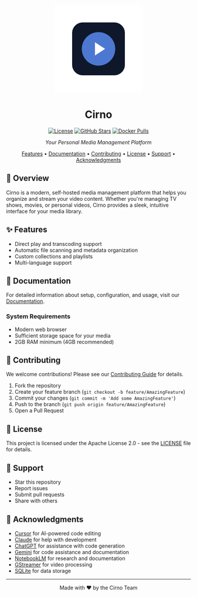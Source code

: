 <div align="center">

<img src="./assets/images/logo.svg" width="240" alt="Cirno Logo">

# Cirno

[![License](https://img.shields.io/badge/license-Apache%202.0-blue.svg)](LICENSE)
[![GitHub Stars](https://img.shields.io/github/stars/ShroXd/cirno?style=social)](https://github.com/ShroXd/cirno)
[![Docker Pulls](https://img.shields.io/docker/pulls/shroxd/cirno)](https://hub.docker.com/r/shroxd/cirno)

_Your Personal Media Management Platform_

[Features](#-features) • [Documentation](#-documentation) • [Contributing](#-contributing) • [License](#-license) • [Support](#-support) • [Acknowledgments](#-acknowledgments)

</div>

## 🎯 Overview

Cirno is a modern, self-hosted media management platform that helps you organize and stream your video content. Whether you're managing TV shows, movies, or personal videos, Cirno provides a sleek, intuitive interface for your media library.

## ✨ Features

- Direct play and transcoding support
- Automatic file scanning and metadata organization
- Custom collections and playlists
- Multi-language support

## 📖 Documentation

For detailed information about setup, configuration, and usage, visit our [Documentation](https://cirno.atriiy.dev/).

### System Requirements

- Modern web browser
- Sufficient storage space for your media
- 2GB RAM minimum (4GB recommended)

## 🤝 Contributing

We welcome contributions! Please see our [Contributing Guide](CONTRIBUTING.md) for details.

1. Fork the repository
2. Create your feature branch (`git checkout -b feature/AmazingFeature`)
3. Commit your changes (`git commit -m 'Add some AmazingFeature'`)
4. Push to the branch (`git push origin feature/AmazingFeature`)
5. Open a Pull Request

## 📜 License

This project is licensed under the Apache License 2.0 - see the [LICENSE](LICENSE) file for details.

## 💖 Support

- Star this repository
- Report issues
- Submit pull requests
- Share with others

## 🙏 Acknowledgments

- [Cursor](https://cursor.sh/) for AI-powered code editing
- [Claude](https://www.anthropic.com/claude) for help with development
- [ChatGPT](https://chat.openai.com/) for assistance with code generation
- [Gemini](https://gemini.google.com/) for code assistance and documentation
- [NotebookLM](https://notebooklm.google/) for research and documentation
- [GStreamer](https://gstreamer.freedesktop.org/) for video processing
- [SQLite](https://www.sqlite.org/) for data storage

---

<div align="center">
Made with ❤️ by the Cirno Team
</div>
